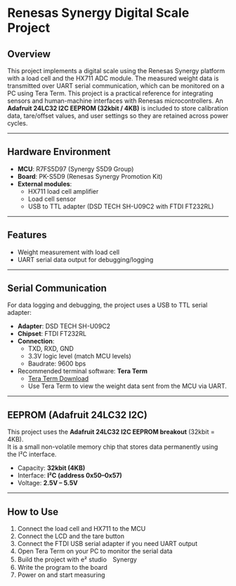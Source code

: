 # Renesas Synergy Digital Scale Project

## Overview

This project implements a digital scale using the Renesas Synergy platform with a load cell and the HX711 ADC module.
The measured weight data is transmitted over UART serial communication, which can be monitored on a PC using Tera Term.
This project is a practical reference for integrating sensors and human-machine interfaces with Renesas microcontrollers.
An **Adafruit 24LC32 I2C EEPROM (32kbit / 4KB)** is included to store calibration data, tare/offset values, and user settings so they are retained across power cycles.

---

## Hardware Environment

- **MCU**: R7FS5D97 (Synergy S5D9 Group)
- **Board**: PK-S5D9 (Renesas Synergy Promotion Kit)
- **External modules**:
  - HX711 load cell amplifier
  - Load cell sensor
  - USB to TTL adapter (DSD TECH SH-U09C2 with FTDI FT232RL)

---

## Features

- Weight measurement with load cell
- UART serial data output for debugging/logging

---

## Serial Communication

For data logging and debugging, the project uses a USB to TTL serial adapter:

- **Adapter**: DSD TECH SH-U09C2
- **Chipset**: FTDI FT232RL
- **Connection**:
  - TXD, RXD, GND
  - 3.3V logic level (match MCU levels)
  - Baudrate: 9600 bps
- Recommended terminal software: **Tera Term**
  - [Tera Term Download](https://osdn.net/projects/ttssh2/releases/)
  - Use Tera Term to view the weight data sent from the MCU via UART.

---

## EEPROM (Adafruit 24LC32 I2C)

This project uses the **Adafruit 24LC32 I2C EEPROM breakout** (32kbit = 4KB).  
It is a small non-volatile memory chip that stores data permanently using the I²C interface.

- Capacity: **32kbit (4KB)**
- Interface: **I²C (address 0x50–0x57)**
- Voltage: **2.5V – 5.5V**

---
## How to Use

1. Connect the load cell and HX711 to the MCU
2. Connect the LCD and the tare button
3. Connect the FTDI USB serial adapter if you need UART output
4. Open Tera Term on your PC to monitor the serial data
5. Build the project with e² studio　Synergy
6. Write the program to the board
7. Power on and start measuring
